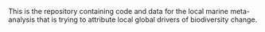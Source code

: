 This is the repository containing code and data for the local marine meta-analysis that is trying to attribute local global drivers of biodiversity change.
